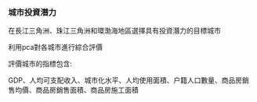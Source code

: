 ### 城市投資潛力

在長江三角洲、珠江三角洲和環渤海地區選擇具有投資潛力的目標城市

利用pca對各城市進行綜合評價

評價城市的指標包含:

GDP、人均可支配收入、城市化水平、人均使用面積、户籍人口數量、商品房銷售均價、商品房銷售面積、商品房施工面積
